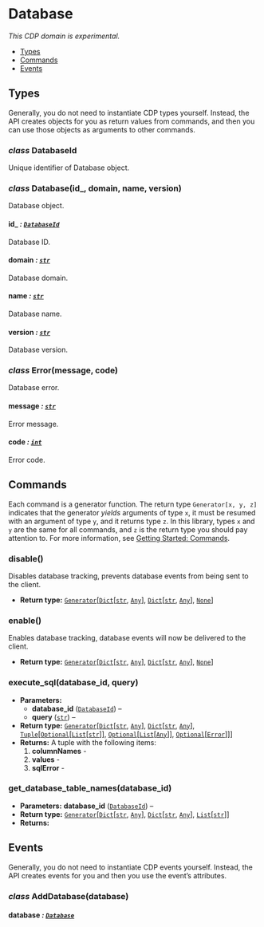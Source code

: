 # Database

*This CDP domain is experimental.*

<a id="module-nodriver.cdp.database"></a>
* [Types]()
* [Commands]()
* [Events]()

## Types

Generally, you do not need to instantiate CDP types
yourself. Instead, the API creates objects for you as return
values from commands, and then you can use those objects as
arguments to other commands.

### *class* DatabaseId

Unique identifier of Database object.

### *class* Database(id_, domain, name, version)

Database object.

#### id_ *: [`DatabaseId`](#nodriver.cdp.database.DatabaseId)*

Database ID.

#### domain *: [`str`](https://docs.python.org/3/library/stdtypes.html#str)*

Database domain.

#### name *: [`str`](https://docs.python.org/3/library/stdtypes.html#str)*

Database name.

#### version *: [`str`](https://docs.python.org/3/library/stdtypes.html#str)*

Database version.

### *class* Error(message, code)

Database error.

#### message *: [`str`](https://docs.python.org/3/library/stdtypes.html#str)*

Error message.

#### code *: [`int`](https://docs.python.org/3/library/functions.html#int)*

Error code.

## Commands

Each command is a generator function. The return
type `Generator[x, y, z]` indicates that the generator
*yields* arguments of type `x`, it must be resumed with
an argument of type `y`, and it returns type `z`. In
this library, types `x` and `y` are the same for all
commands, and `z` is the return type you should pay attention
to. For more information, see
[Getting Started: Commands](../quickstart.md#getting-started-commands).

### disable()

Disables database tracking, prevents database events from being sent to the client.

* **Return type:**
  [`Generator`](https://docs.python.org/3/library/typing.html#typing.Generator)[[`Dict`](https://docs.python.org/3/library/typing.html#typing.Dict)[[`str`](https://docs.python.org/3/library/stdtypes.html#str), [`Any`](https://docs.python.org/3/library/typing.html#typing.Any)], [`Dict`](https://docs.python.org/3/library/typing.html#typing.Dict)[[`str`](https://docs.python.org/3/library/stdtypes.html#str), [`Any`](https://docs.python.org/3/library/typing.html#typing.Any)], [`None`](https://docs.python.org/3/library/constants.html#None)]

### enable()

Enables database tracking, database events will now be delivered to the client.

* **Return type:**
  [`Generator`](https://docs.python.org/3/library/typing.html#typing.Generator)[[`Dict`](https://docs.python.org/3/library/typing.html#typing.Dict)[[`str`](https://docs.python.org/3/library/stdtypes.html#str), [`Any`](https://docs.python.org/3/library/typing.html#typing.Any)], [`Dict`](https://docs.python.org/3/library/typing.html#typing.Dict)[[`str`](https://docs.python.org/3/library/stdtypes.html#str), [`Any`](https://docs.python.org/3/library/typing.html#typing.Any)], [`None`](https://docs.python.org/3/library/constants.html#None)]

### execute_sql(database_id, query)

* **Parameters:**
  * **database_id** ([`DatabaseId`](#nodriver.cdp.database.DatabaseId)) – 
  * **query** ([`str`](https://docs.python.org/3/library/stdtypes.html#str)) – 
* **Return type:**
  [`Generator`](https://docs.python.org/3/library/typing.html#typing.Generator)[[`Dict`](https://docs.python.org/3/library/typing.html#typing.Dict)[[`str`](https://docs.python.org/3/library/stdtypes.html#str), [`Any`](https://docs.python.org/3/library/typing.html#typing.Any)], [`Dict`](https://docs.python.org/3/library/typing.html#typing.Dict)[[`str`](https://docs.python.org/3/library/stdtypes.html#str), [`Any`](https://docs.python.org/3/library/typing.html#typing.Any)], [`Tuple`](https://docs.python.org/3/library/typing.html#typing.Tuple)[[`Optional`](https://docs.python.org/3/library/typing.html#typing.Optional)[[`List`](https://docs.python.org/3/library/typing.html#typing.List)[[`str`](https://docs.python.org/3/library/stdtypes.html#str)]], [`Optional`](https://docs.python.org/3/library/typing.html#typing.Optional)[[`List`](https://docs.python.org/3/library/typing.html#typing.List)[[`Any`](https://docs.python.org/3/library/typing.html#typing.Any)]], [`Optional`](https://docs.python.org/3/library/typing.html#typing.Optional)[[`Error`](#nodriver.cdp.database.Error)]]]
* **Returns:**
  A tuple with the following items:
  1. **columnNames** -
  2. **values** -
  3. **sqlError** -

### get_database_table_names(database_id)

* **Parameters:**
  **database_id** ([`DatabaseId`](#nodriver.cdp.database.DatabaseId)) – 
* **Return type:**
  [`Generator`](https://docs.python.org/3/library/typing.html#typing.Generator)[[`Dict`](https://docs.python.org/3/library/typing.html#typing.Dict)[[`str`](https://docs.python.org/3/library/stdtypes.html#str), [`Any`](https://docs.python.org/3/library/typing.html#typing.Any)], [`Dict`](https://docs.python.org/3/library/typing.html#typing.Dict)[[`str`](https://docs.python.org/3/library/stdtypes.html#str), [`Any`](https://docs.python.org/3/library/typing.html#typing.Any)], [`List`](https://docs.python.org/3/library/typing.html#typing.List)[[`str`](https://docs.python.org/3/library/stdtypes.html#str)]]
* **Returns:**

## Events

Generally, you do not need to instantiate CDP events
yourself. Instead, the API creates events for you and then
you use the event’s attributes.

### *class* AddDatabase(database)

#### database *: [`Database`](#nodriver.cdp.database.Database)*
